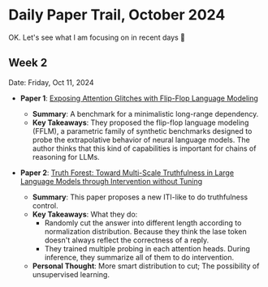 # Daily Paper Trail, October 2024

OK. Let's see what I am focusing on in recent days  🤩

## Week 2
Date: Friday, Oct 11, 2024
- **Paper 1**: [Exposing Attention Glitches with Flip-Flop Language Modeling](https://proceedings.neurips.cc/paper_files/paper/2023/file/510ad3018bbdc5b6e3b10646e2e35771-Paper-Conference.pdf)
  - **Summary**: A benchmark for a minimalistic long-range dependency. 
  - **Key Takeaways**: They proposed the flip-flop language modeling (FFLM), a parametric family of synthetic benchmarks designed to probe the extrapolative behavior of neural language models. The author thinks that this kind of capabilities is important
for chains of reasoning for LLMs.

- **Paper 2**: [Truth Forest: Toward Multi-Scale Truthfulness in Large Language Models through Intervention without Tuning](https://arxiv.org/pdf/2312.17484)
  - **Summary**: This paper proposes a new ITI-like to do truthfulness control. 
  - **Key Takeaways**: What they do:
     - Randomly cut the answer into different length according to normalization distribution. Because they think the lase token doesn't always reflect the correctness of a reply.
     - They trained multiple probing in each attention heads. During inference, they summarize all of them to do intervention.
  - **Personal Thought**: More smart distribution to cut; The possibility of unsupervised learning.
